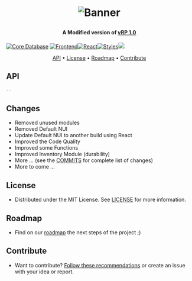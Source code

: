 <h1 align="center">

![Banner](https://i.imgur.com/NnyOoe8.png)

</h1>

<h4 align="center">A Modified version of <a href = 'https://github.com/ImagicTheCat/vRP'> vRP 1.0</a>
</h4>

<p align="center">

[![Core Database](https://img.shields.io/badge/Database-MySQLasync--JS-blue.svg?style=for-the-badge&logo=MySQL)](#) [![Frontend](https://img.shields.io/badge/NUI--blue.svg?style=for-the-badge&logo=Google%20Chrome)](#)[![React](https://img.shields.io/badge/react-grey.svg?style=for-the-badge&logo=react)](#)[![Styles](https://img.shields.io/badge/styled--components-grey.svg?style=for-the-badge&logo=styled-components)](#)[![](https://img.shields.io/badge/redux-grey.svg?style=for-the-badge&logo=redux)](#)

</p>

<p align="center">
  <a href="#API">API</a> •
  <a href="#License">License</a> •
  <a href="#Roadmap">Roadmap</a> •
  <a href="#Contribute">Contribute</a>
</p>

## API

```lua
--
```

## Changes

- Removed unused modules
- Removed Default NUI
- Update Default NUI to another build using React
- Improved the Code Quality
- Improved some Functions
- Improved Inventory Module (durability)
- More ... (see the [COMMITS](https://github.com/Santagain/DioneB_vRP/commits/main) for complete list of changes)
- More to come ...

## License

- Distributed under the MIT License. See [LICENSE](https://github.com/Santagain/DioneB_vRP/blob/main/LICENSE) for more information.

## Roadmap

- Find on our [roadmap](https://github.com/Santagain/DioneB_vRP/projects/1) the next steps of the project ;)

## Contribute

- Want to contribute? [Follow these recommendations](https://github.com/Santagain/DioneB_vRP/blob/main/CONTRIBUTING.md) or create an issue with your idea or report.
